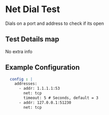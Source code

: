 # Net Dial Test
Dials on a port and address to check if its open

## Test Details map
No extra info

## Example Configuration
```yaml
  config : |
    addresses:
      - addr: 1.1.1.1:53
        net: tcp
        timeout: 5 # Seconds, default = 3
      - addr: 127.0.0.1:51230
        net: tcp
```
